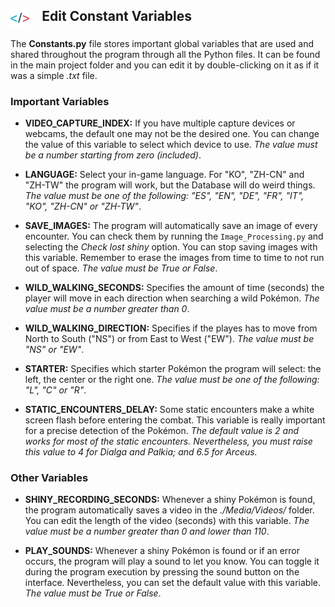<h2>
    <img src="https://raw.githubusercontent.com/Dinones/Repository-Images/master/NS%20Shiny%20Hunter/SVG/Code.svg" width="30px" align="top"/>
    ⠀Edit Constant Variables
</h2>

The **Constants.py** file stores important global variables that are used and shared throughout the program through all the Python files. It can be found in the main project folder and you can edit it by double-clicking on it as if it was a simple *.txt* file. 

<h3>Important Variables</h3>

<ul>
    <li>
        <p><b>VIDEO_CAPTURE_INDEX:</b> If you have multiple capture devices or webcams, the default one may not be the desired one. You can change the value of this variable to select which device to use. <i>The value must be a number starting from zero (included)</i>.</p>
    </li>
    <li>
        <p><b>LANGUAGE:</b> Select your in-game language. For "KO", "ZH-CN" and "ZH-TW" the program will work, but the Database will do weird things. <i>The value must be one of the following: "ES", "EN", "DE", "FR", "IT", "KO", "ZH-CN" or "ZH-TW"</i>.</p>
    </li>
    <li>
        <p><b>SAVE_IMAGES:</b> The program will automatically save an image of every encounter. You can check them by running the <code>Image_Processing.py</code> and selecting the <i>Check lost shiny</i> option. You can stop saving images with this variable. Remember to erase the images from time to time to not run out of space. <i>The value must be True or False</i>.</p>
    </li>
    <li>
        <p><b>WILD_WALKING_SECONDS:</b> Specifies the amount of time (seconds) the player will move in each direction when searching a wild Pokémon. <i>The value must be a number greater than 0</i>.</p>
    </li>
    <li>
        <p><b>WILD_WALKING_DIRECTION:</b> Specifies if the playes has to move from North to South ("NS") or from East to West ("EW"). <i>The value must be "NS" or "EW"</i>.</p>
    </li>
    <li>
        <p><b>STARTER:</b> Specifies which starter Pokémon the program will select: the left, the center or the right one. <i>The value must be one of the following: "L", "C" or "R"</i>.</p>
    </li>
    <li>
        <b>STATIC_ENCOUNTERS_DELAY:</b> Some static encounters make a white screen flash before entering the combat. This variable is really important for a precise detection of the Pokémon. <i>The default value is 2 and works for most of the static encounters. Nevertheless, you must raise this value to 4 for Dialga and Palkia; and 6.5 for Arceus.</i>
    </li>
</ul>

<h3>Other Variables</h3>

<ul>
    <li>
        <p><b>SHINY_RECORDING_SECONDS:</b> Whenever a shiny Pokémon is found, the program automatically saves a video in the <i>./Media/Videos/</i> folder. You can edit the length of the video (seconds) with this variable. <i>The value must be a number greater than 0 and lower than 110</i>.</p>
    </li>
    <li>
        <p><b>PLAY_SOUNDS:</b> Whenever a shiny Pokémon is found or if an error occurs, the program will play a sound to let you know. You can toggle it during the program execution by pressing the sound button on the interface. Nevertheless, you can set the default value with this variable. <i>The value must be True or False</i>.</p>
    </li>
</ul>